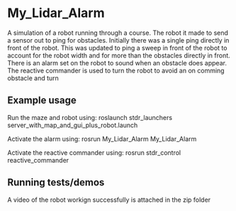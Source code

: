 # My_Lidar_Alarm

A simulation of a robot running through a course. The robot it made to send a sensor out to ping for obstacles. Initially there was a single  ping directly in front of the robot. This was updated to ping a sweep in front of the robot to account for the robot width and for more than the obstacles directly in front. There is an alarm set on the robot to sound when an obstacle does appear. The reactive commander is used to turn the robot to avoid an on comming obstacle and turn

## Example usage

Run the maze and robot using: roslaunch stdr_launchers server_with_map_and_gui_plus_robot.launch 

Activate the alarm using: rosrun My_Lidar_Alarm My_Lidar_Alarm

Activate the reactive commander using: rosrun stdr_control reactive_commander

## Running tests/demos
    
A video of the robot workign successfully is attached in the zip folder
